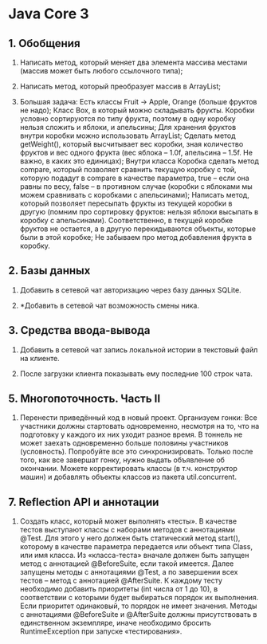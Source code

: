 # Java Core 3


## 1. Обобщения

1. Написать метод, который меняет два элемента массива местами (массив может быть любого ссылочного типа);

2. Написать метод, который преобразует массив в ArrayList;

3. Большая задача:
Есть классы Fruit -> Apple, Orange (больше фруктов не надо);
Класс Box, в который можно складывать фрукты. Коробки условно сортируются по типу фрукта, поэтому в одну коробку нельзя сложить и яблоки, и апельсины;
Для хранения фруктов внутри коробки можно использовать ArrayList;
Сделать метод getWeight(), который высчитывает вес коробки, зная количество фруктов и вес одного фрукта (вес яблока – 1.0f, апельсина – 1.5f. Не важно, в каких это единицах);
Внутри класса Коробка сделать метод compare, который позволяет сравнить текущую коробку с той, которую подадут в compare в качестве параметра, true – если она равны по весу, false – в противном случае (коробки с яблоками мы можем сравнивать с коробками с апельсинами);
Написать метод, который позволяет пересыпать фрукты из текущей коробки в другую (помним про сортировку фруктов: нельзя яблоки высыпать в коробку с апельсинами). Соответственно, в текущей коробке фруктов не остается, а в другую перекидываются объекты, которые были в этой коробке;
Не забываем про метод добавления фрукта в коробку.


## 2. Базы данных

1. Добавить в сетевой чат авторизацию через базу данных SQLite.

2. \*Добавить в сетевой чат возможность смены ника.


## 3. Средства ввода-вывода

1. Добавить в сетевой чат запись локальной истории в текстовый файл на клиенте.

2. После загрузки клиента показывать ему последние 100 строк чата.


## 5. Многопоточность. Часть II

1. Перенести приведённый код в новый проект. Организуем гонки:
Все участники должны стартовать одновременно, несмотря на то, что на подготовку у каждого их них уходит разное время.
В тоннель не может заехать одновременно больше половины участников (условность).
Попробуйте все это синхронизировать.
Только после того, как все завершат гонку, нужно выдать объявление об окончании.
Можете корректировать классы (в т.ч. конструктор машин) и добавлять объекты классов из пакета util.concurrent.


## 7. Reflection API и аннотации

1. Создать класс, который может выполнять «тесты». В качестве тестов выступают классы с наборами методов с аннотациями @Test. Для этого у него должен быть статический метод start(), которому в качестве параметра передается или объект типа Class, или имя класса. Из «класса-теста» вначале должен быть запущен метод с аннотацией @BeforeSuite, если такой имеется. Далее запущены методы с аннотациями @Test, а по завершении всех тестов – метод с аннотацией @AfterSuite. К каждому тесту необходимо добавить приоритеты (int числа от 1 до 10), в соответствии с которыми будет выбираться порядок их выполнения. Если приоритет одинаковый, то порядок не имеет значения. Методы с аннотациями @BeforeSuite и @AfterSuite должны присутствовать в единственном экземпляре, иначе необходимо бросить RuntimeException при запуске «тестирования».
